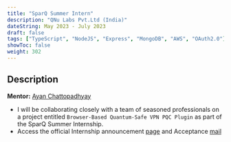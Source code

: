 ```yaml
---
title: "SparQ Summer Intern"
description: "QNu Labs Pvt.Ltd (India)"
dateString: May 2023 - July 2023
draft: false
tags: ["TypeScript", "NodeJS", "Express", "MongoDB", "AWS", "OAuth2.0"]
showToc: false
weight: 302
--- 
```


## Description
**Mentor:** [Ayan Chattopadhyay](https://in.linkedin.com/in/ayan-chattopadhyay-8360095?original_referer=https%3A%2F%2Fwww.google.com%2F)

- I will be collaborating closely with a team of seasoned professionals on a project entitled `Browser-Based Quantum-Safe VPN PQC Plugin` as part of the SparQ Summer Internship.
- Access the official Internship announcement [page](https://sites.google.com/view/shashankg687/sparq-summer-internship) and Acceptance [mail](https://drive.google.com/file/d/1kt-ZQ1BsctoOeG-WyE_0z9kz7ZQKfw2-/view?usp=sharing)
